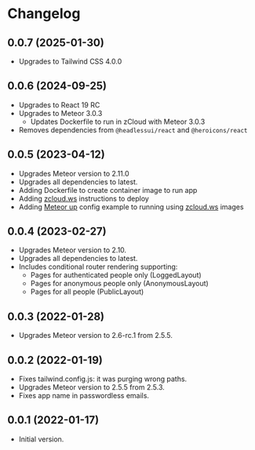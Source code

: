 # Changelog

## 0.0.7 (2025-01-30)

- Upgrades to Tailwind CSS 4.0.0

## 0.0.6 (2024-09-25)

- Upgrades to React 19 RC
- Upgrades to Meteor 3.0.3
  - Updates Dockerfile to run in zCloud with Meteor 3.0.3 
- Removes dependencies from `@headlessui/react` and `@heroicons/react`

## 0.0.5 (2023-04-12)

- Upgrades Meteor version to 2.11.0
- Upgrades all dependencies to latest.
- Adding Dockerfile to create container image to run app
- Adding [zcloud.ws](https://zcloud.ws) instructions to deploy
- Adding [Meteor up](https://meteor-up.com/) config example to running using [zcloud.ws](https://zcloud.ws) images

## 0.0.4 (2023-02-27)

- Upgrades Meteor version to 2.10.
- Upgrades all dependencies to latest.
- Includes conditional router rendering supporting:
  - Pages for authenticated people only (LoggedLayout) 
  - Pages for anonymous people only (AnonymousLayout) 
  - Pages for all people (PublicLayout) 

## 0.0.3 (2022-01-28)

- Upgrades Meteor version to 2.6-rc.1 from 2.5.5.

## 0.0.2 (2022-01-19)

- Fixes tailwind.config.js: it was purging wrong paths.
- Upgrades Meteor version to 2.5.5 from 2.5.3.
- Fixes app name in passwordless emails.

## 0.0.1 (2022-01-17)

- Initial version.
